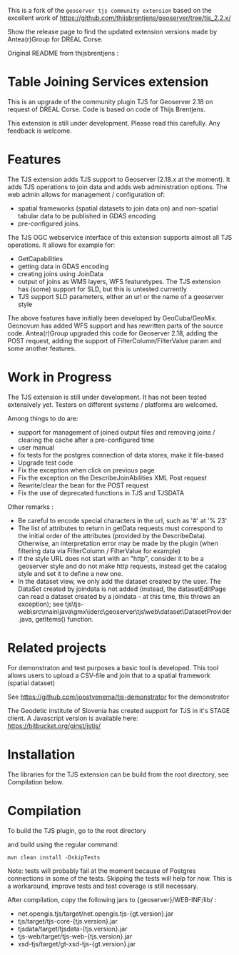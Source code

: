 This is a fork of the `geoserver tjs community extension` based on the excellent work of https://github.com/thijsbrentjens/geoserver/tree/tjs_2.2.x/  

Show the release page to find the updated extension versions made by Antea(r)Group for DREAL Corse.

Original README from thijsbrentjens :  

Table Joining Services extension
=====================
This is an upgrade of the community plugin TJS for Geoserver 2.18 on request of DREAL Corse. Code is based on code of Thijs Brentjens.

This extension is still under development. Please read this carefully. Any feedback is welcome.

Features
========
The TJS extension adds TJS support to Geoserver (2.18.x at the moment). It adds TJS operations to join data and adds web administration options. The web admin allows for management / configuration of:
- spatial frameworks (spatial datasets to join data on) and non-spatial tabular data to be published in GDAS encoding
- pre-configured joins.

The TJS OGC webservice interface of this extension supports almost all TJS operations. It allows for example for:
- GetCapabilities
- getting data in GDAS encoding
- creating joins using JoinData
- output of joins as WMS layers, WFS featuretypes. The TJS extension has (some) support for SLD, but this is untested currently
- TJS support SLD parameters, either an url or the name of a geoserver style

The above features have initially been developed by GeoCuba/GeoMix. Geonovum has added WFS support and has rewritten parts of the source code.
Antea(r)Group upgraded this code for Geoserver 2.18, adding the POST request, adding the support of FilterColumn/FilterValue param and some another features.

Work in Progress
==========
The TJS extension is still under development. It has not been tested extensively yet. Testers on different systems / platforms are welcomed.

Among things to do are:

- support for management of joined output files and removing joins / clearing the cache after a pre-configured time
- user manual
- fix tests for the postgres connection of data stores, make it file-based
- Upgrade test code
- Fix the exception when click on previous page
- Fix the exception on the DescribeJoinAbilities XML Post request
- Rewrite/clear the bean for the POST request
- Fix the use of deprecated functions in TJS and TJSDATA

Other remarks :

- Be careful to encode special characters in the url, such as '#' at '% 23'
- The list of attributes to return in getData requests must correspond to the initial order of the attributes (provided by the DescribeData). Otherwise, an interpretation error may be made by the plugin (when filtering data via FilterColumn / FilterValue for example)
- If the style URL does not start with an "http", consider it to be a geoserver style and do not make http requests, instead get the catalog style and set it to define a new one.
- In the dataset view, we only add the dataset created by the user. The DataSet created by joindata is not added (instead, the datasetEditPage can read a dataset created by a joindata - at this time, this throws an exception); see tjs\tjs-web\src\main\java\gmx\iderc\geoserver\tjs\web\dataset\DatasetProvider.java, getItems() function.


Related projects
===========
For demonstraton and test purposes a basic tool is developed. This tool allows users to upload a CSV-file and join that to a spatial framework (spatial dataset)

See https://github.com/joostvenema/tjs-demonstrator for the demonstrator

The Geodetic institute of Slovenia has created support for TJS in it's STAGE client. A Javascript version is available here: https://bitbucket.org/ginst/jstjs/

Installation
=====================
The libraries for the TJS extension can be build from the root directory, see Compilation below.

Compilation
=====================
To build the TJS plugin, go to the root directory 

and build using the regular command:

```
mvn clean install -DskipTests
```

Note: tests will probably fail at the moment because of Postgres connections in some of the tests. Skipping the tests will help for now. This is a workaround, improve tests and test coverage is still necessary.

After compilation, copy the following jars to {geoserver}/WEB-INF/lib/ :

* net.opengis.tjs/target/net.opengis.tjs-{gt.version}.jar
* tjs/target/tjs-core-{tjs.version}.jar
* tjsdata/target/tjsdata-{tjs.version}.jar
* tjs-web/target/tjs-web-{tjs.version}.jar
* xsd-tjs/target/gt-xsd-tjs-{gt.version}.jar



